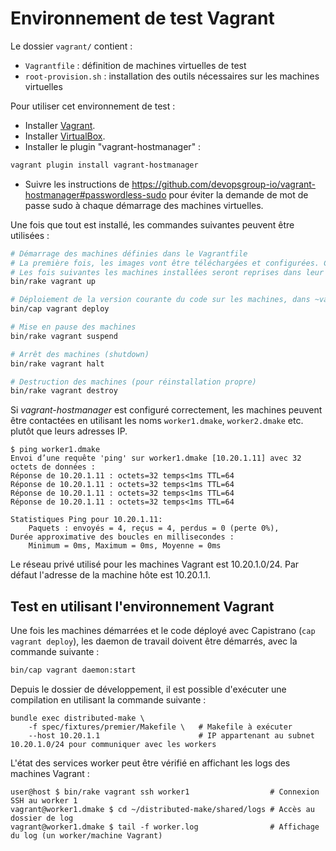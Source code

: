 # Environnement de test Vagrant

Le dossier `vagrant/` contient :

* `Vagrantfile` : définition de machines virtuelles de test
* `root-provision.sh` : installation des outils nécessaires sur les machines virtuelles

Pour utiliser cet environnement de test :

* Installer [Vagrant](https://www.vagrantup.com/).
* Installer [VirtualBox](https://www.virtualbox.org/).
* Installer le plugin "vagrant-hostmanager" :

```bash
vagrant plugin install vagrant-hostmanager
```

* Suivre les instructions de https://github.com/devopsgroup-io/vagrant-hostmanager#passwordless-sudo pour éviter la
    demande de mot de passe sudo à chaque démarrage des machines virtuelles.

Une fois que tout est installé, les commandes suivantes peuvent être utilisées :

```bash
# Démarrage des machines définies dans le Vagrantfile
# La première fois, les images vont être téléchargées et configurées. Cela prend du temps.
# Les fois suivantes les machines installées seront reprises dans leur état actuel.
bin/rake vagrant up

# Déploiement de la version courante du code sur les machines, dans ~vagrant/distributed-make/current
bin/cap vagrant deploy

# Mise en pause des machines
bin/rake vagrant suspend

# Arrêt des machines (shutdown)
bin/rake vagrant halt

# Destruction des machines (pour réinstallation propre)
bin/rake vagrant destroy
```

Si _vagrant-hostmanager_ est configuré correctement, les machines peuvent être contactées en utilisant les noms
`worker1.dmake`, `worker2.dmake` etc. plutôt que leurs adresses IP.

```
$ ping worker1.dmake
Envoi d’une requête 'ping' sur worker1.dmake [10.20.1.11] avec 32 octets de données :
Réponse de 10.20.1.11 : octets=32 temps<1ms TTL=64
Réponse de 10.20.1.11 : octets=32 temps<1ms TTL=64
Réponse de 10.20.1.11 : octets=32 temps<1ms TTL=64
Réponse de 10.20.1.11 : octets=32 temps<1ms TTL=64

Statistiques Ping pour 10.20.1.11:
    Paquets : envoyés = 4, reçus = 4, perdus = 0 (perte 0%),
Durée approximative des boucles en millisecondes :
    Minimum = 0ms, Maximum = 0ms, Moyenne = 0ms
```

Le réseau privé utilisé pour les machines Vagrant est 10.20.1.0/24. Par défaut l'adresse de la machine hôte est
10.20.1.1.

## Test en utilisant l'environnement Vagrant

Une fois les machines démarrées et le code déployé avec Capistrano (`cap vagrant deploy`), les daemon de travail doivent
être démarrés, avec la commande suivante :

```bash
bin/cap vagrant daemon:start
```

Depuis le dossier de développement, il est possible d'exécuter une compilation en utilisant la commande suivante :

```
bundle exec distributed-make \
    -f spec/fixtures/premier/Makefile \   # Makefile à exécuter
    --host 10.20.1.1                      # IP appartenant au subnet 10.20.1.0/24 pour communiquer avec les workers
```

L'état des services worker peut être vérifié en affichant les logs des machines Vagrant :

```
user@host $ bin/rake vagrant ssh worker1                  # Connexion SSH au worker 1
vagrant@worker1.dmake $ cd ~/distributed-make/shared/logs # Accès au dossier de log
vagrant@worker1.dmake $ tail -f worker.log                # Affichage du log (un worker/machine Vagrant)
```
